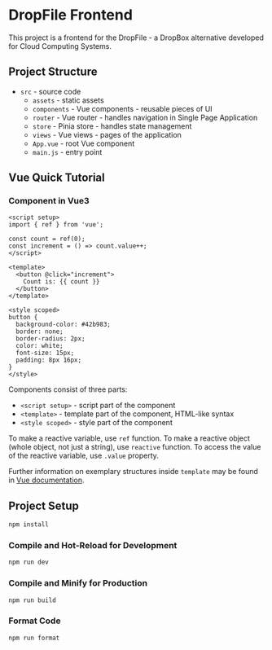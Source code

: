# DropFile Frontend

This project is a frontend for the DropFile - a DropBox alternative developed for Cloud Computing Systems.

## Project Structure

- `src` - source code
  - `assets` - static assets
  - `components` - Vue components - reusable pieces of UI
  - `router` - Vue router - handles navigation in Single Page Application
  - `store` - Pinia store - handles state management 
  - `views` - Vue views - pages of the application
  - `App.vue` - root Vue component
  - `main.js` - entry point

## Vue Quick Tutorial

### Component in Vue3

```vue
<script setup>
import { ref } from 'vue';
  
const count = ref(0);
const increment = () => count.value++;
</script>

<template>
  <button @click="increment">
    Count is: {{ count }}
  </button>
</template>

<style scoped>
button {
  background-color: #42b983;
  border: none;
  border-radius: 2px;
  color: white;
  font-size: 15px;
  padding: 8px 16px;
}
</style>
```

Components consist of three parts:

- `<script setup>` - script part of the component
- `<template>` - template part of the component, HTML-like syntax
- `<style scoped>` - style part of the component

To make a reactive variable, use `ref` function. To make a reactive object (whole object, not just a string), use `reactive` function.
To access the value of the reactive variable, use `.value` property.

Further information on exemplary structures inside `template` may be found in [Vue documentation](https://v3.vuejs.org/guide/introduction.html#declarative-rendering).


## Project Setup

```sh
npm install
```

### Compile and Hot-Reload for Development

```sh
npm run dev
```

### Compile and Minify for Production

```sh
npm run build
```

### Format Code

```sh
npm run format
```
